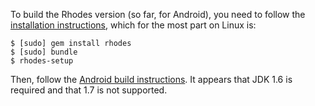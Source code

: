 To build the Rhodes version (so far, for Android), you need to follow
the [installation instructions](http://docs.rhomobile.com/rhodes/install),
which for the most part on Linux is:

    $ [sudo] gem install rhodes
    $ [sudo] bundle
    $ rhodes-setup

Then, follow the
[Android build instructions](http://docs.rhomobile.com/rhodes/build#build-for-android).
It appears that JDK 1.6 is required and that 1.7 is not supported.

